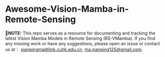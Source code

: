# Awesome-Vision-Mamba-in-Remote-Sensing

📢**NOTE:** This repo serves as a resource for documenting and tracking the latest Vision Mamba Models in Remote Sensing (RS-VMamba). If you find any missing work or have any suggestions, please open an issue or contact us at： [xianpingma@link.cuhk.edu.cn](xianpingma@link.cuhk.edu.cn), [ma.xianping125@gmail.com](ma.xianping125@gmail.com).
